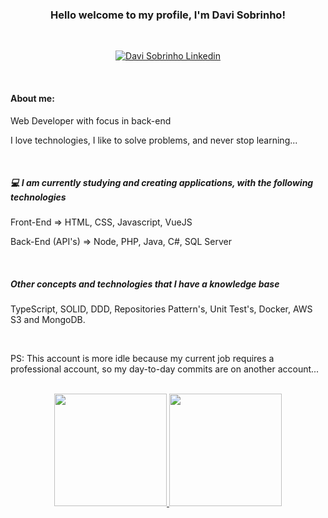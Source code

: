 <h3 align="center">Hello welcome to my profile, I'm Davi Sobrinho!</h3>

<br>

<p align="center">
  <a href="https://www.linkedin.com/in/davisobrinho/">
    <img src="https://img.shields.io/badge/linkedin-%230077B5.svg?&style=for-the-badge&logo=linkedin&logoColor=white" alt="Davi Sobrinho Linkedin" />
  </a>
<p/>

<br>

<h4> About me: </h4> 
<p> Web Developer with focus in back-end</p> 
<p>I love technologies, I like to solve problems, and never stop learning... <p/>

</br>

<h5> 💻 I am currently studying and creating applications, with the following technologies</h5>

<p>Front-End => HTML, CSS, Javascript, VueJS</p>
<p>Back-End (API's) => Node, PHP, Java, C#, SQL Server</p>

</br>

<h5>Other concepts and technologies that I have a knowledge base</h5>
<p>TypeScript, SOLID, DDD, Repositories Pattern's, Unit Test's, Docker, AWS S3 and MongoDB.</p>

</br>

 <p>PS: This account is more idle because my current job requires a professional account, so my day-to-day commits are on another account... </p>
 
</br>
 
<div align="center">
  <a href="https://github.com/davisls">
  <img height="180em" src="https://github-readme-stats.vercel.app/api?username=davisls&show_icons=true&theme=dark&include_all_commits=true&count_private=true"/>
  <img height="180em" src="https://github-readme-stats.vercel.app/api/top-langs/?username=davisls&layout=compact&langs_count=7&theme=dark"/>
</div>
  
